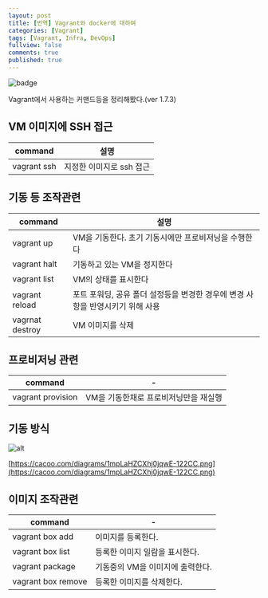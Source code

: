 ```yaml
---
layout: post
title: [번역] Vagrant와 docker에 대하여
categories: [Vagrant]
tags: [Vagrant, Infra, DevOps]
fullview: false
comments: true
published: true
---
```


![badge](https://img.shields.io/badge/manasobi-vagrant-yellowgreen.svg?style=flat-square)

Vagrant에서 사용하는 커맨드등을 정리해봤다.(ver 1.7.3) 

## VM 이미지에 SSH 접근

**command** | 설명
---|---
vagrant ssh | 지정한 이미지로 ssh 접근

## 기동 등 조작관련 

**command** | 설명
---|---
vagrant up | VM을 기동한다. 초기 기동시에만 프로비저닝을 수행한다
vagrant halt | 기동하고 있는 VM을 정지한다
vagrant list | VM의 상태를 표시한다
vagrant reload | 포트 포워딩, 공유 폴더 설정등을 변경한 경우에 변경 사항을 반영시키기 위해 사용
vagrnat destroy | VM 이미지를 삭제

## 프로비저닝 관련

**command** | -
---|---
vagrant provision | VM을 기동한채로 프로비저닝만을 재실행

## 기동 방식

![alt](https://cacoo.com/diagrams/1mpLaHZCXhj0jqwE-122CC.png)

[https://cacoo.com/diagrams/1mpLaHZCXhj0jqwE-122CC.png](https://cacoo.com/diagrams/1mpLaHZCXhj0jqwE-122CC.png)

## 이미지 조작관련 

**command** | -
---|---
vagrant box add | 이미지를 등록한다.
vagrant box list | 등록한 이미지 일람을 표시한다.
vagrant package | 기동중의 VM을 이미지에 출력한다.
vagrant box remove | 등록한 이미지를 삭제한다.
